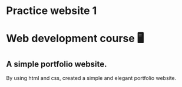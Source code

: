 # Practice website 1
# Web development course 🖥️

## A simple portfolio website.

By using html and css, created a simple and elegant portfolio website.

